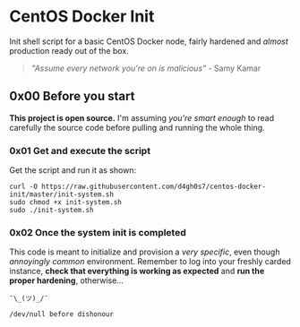 # CentOS Docker Init
Init shell script for a basic CentOS Docker node, fairly hardened and *almost* production ready out of the box.

>*"Assume every network you're on is malicious"*
>							- Samy Kamar

## 0x00 Before you start
**This project is open source.** I'm assuming *you're smart enough* to read carefully the source code before pulling and running the whole thing.

### 0x01 Get and execute the script
Get the script and run it as shown:

```vimscript
curl -O https://raw.githubusercontent.com/d4gh0s7/centos-docker-init/master/init-system.sh
sudo chmod +x init-system.sh
sudo ./init-system.sh
```

### 0x02 Once the system init is completed
This code is meant to initialize and provision a *very specific*, even though *annoyingly common* environment.
Remember to log into your freshly carded instance, **check that everything is working as expected** and **run the proper hardening**, otherwise... 
```
¯\_(ツ)_/¯

/dev/null before dishonour
```
